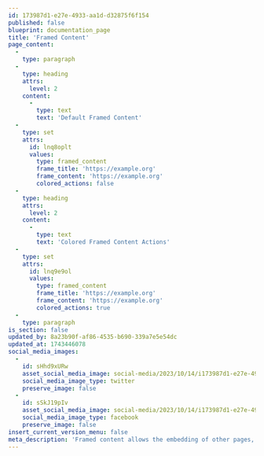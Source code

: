 ```yaml
---
id: 173987d1-e27e-4933-aa1d-d32875f6f154
published: false
blueprint: documentation_page
title: 'Framed Content'
page_content:
  -
    type: paragraph
  -
    type: heading
    attrs:
      level: 2
    content:
      -
        type: text
        text: 'Default Framed Content'
  -
    type: set
    attrs:
      id: lnq8oplt
      values:
        type: framed_content
        frame_title: 'https://example.org'
        frame_content: 'https://example.org'
        colored_actions: false
  -
    type: heading
    attrs:
      level: 2
    content:
      -
        type: text
        text: 'Colored Framed Content Actions'
  -
    type: set
    attrs:
      id: lnq9e9ol
      values:
        type: framed_content
        frame_title: 'https://example.org'
        frame_content: 'https://example.org'
        colored_actions: true
  -
    type: paragraph
is_section: false
updated_by: 8a23b90f-af86-4535-b690-339a7e5e54dc
updated_at: 1743446078
social_media_images:
  -
    id: sHhd9xURw
    asset_social_media_image: social-media/2023/10/14/i173987d1-e27e-4933-aa1d-d32875f6f154-twitter.png
    social_media_image_type: twitter
    preserve_image: false
  -
    id: sSkJ19pIv
    asset_social_media_image: social-media/2023/10/14/i173987d1-e27e-4933-aa1d-d32875f6f154-facebook.png
    social_media_image_type: facebook
    preserve_image: false
insert_current_version_menu: false
meta_description: 'Framed content allows the embedding of other pages, with a simplified browser-like frame surrounding the content. Embedded pages must be CORS-compatible.'
---
```

